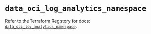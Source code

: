 # `data_oci_log_analytics_namespace`

Refer to the Terraform Registory for docs: [`data_oci_log_analytics_namespace`](https://registry.terraform.io/providers/oracle/oci/6.18.0/docs/data-sources/log_analytics_namespace).

